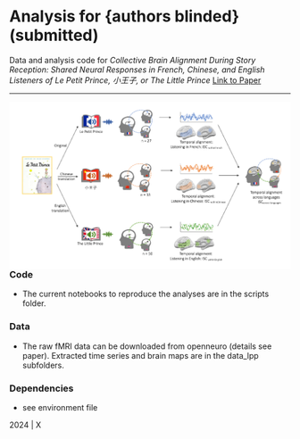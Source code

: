 Analysis for {authors blinded} (submitted)
=============================================

Data and analysis code for  *Collective Brain Alignment During Story Reception: 
Shared Neural Responses in French, Chinese, and English Listeners 
of Le Petit Prince, 小王子, or The Little Prince* [Link to Paper](https://docs.google.com)


***

<img align="right" width=550px src=data_lpp/explainer_fig.png> 



### Code

-   The current notebooks to reproduce the analyses are in the scripts folder.


### Data

-   The raw fMRI data can be downloaded from openneuro (details see paper). Extracted time series and brain maps are in the data_lpp subfolders.

### Dependencies

-   see environment file


2024 | X

